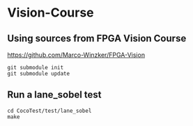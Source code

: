 # Vision-Course

## Using sources from FPGA Vision Course

https://github.com/Marco-Winzker/FPGA-Vision

```
git submodule init
git submodule update
```

## Run a lane_sobel test

```
cd CocoTest/test/lane_sobel
make
```
